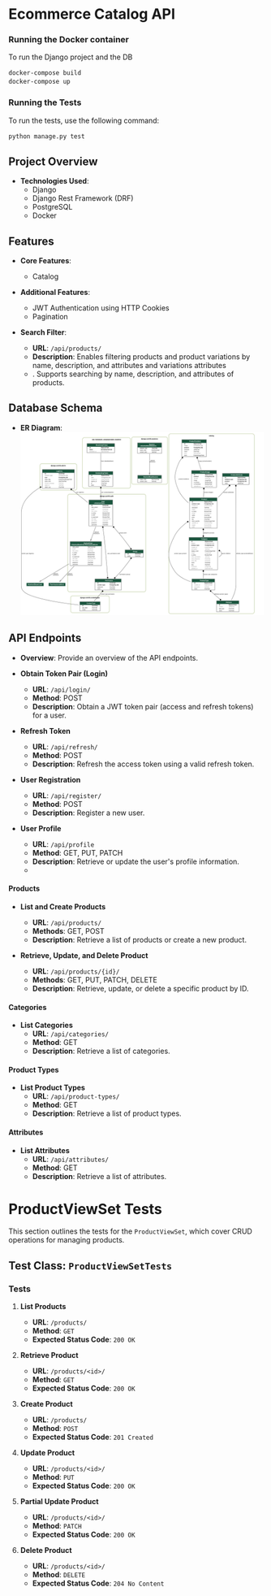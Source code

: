 # Ecommerce Catalog API

### Running the Docker container

To run the Django project and the DB

```bash
docker-compose build
docker-compose up
```
### Running the Tests

To run the tests, use the following command:

```bash
python manage.py test
```

## Project Overview

- **Technologies Used**:
    - Django
    - Django Rest Framework (DRF)
    - PostgreSQL
    - Docker

## Features

- **Core Features**:
    - Catalog
- **Additional Features**:
    - JWT Authentication using HTTP Cookies
    - Pagination

- **Search Filter**:
    - **URL**: `/api/products/`
    - **Description**: Enables filtering products and product variations by name, description, and attributes and variations attributes
    - . Supports searching by name, description, and attributes of products.


## Database Schema

- **ER Diagram**: ![ER Diagram](erd.png)

## API Endpoints

- **Overview**: Provide an overview of the API endpoints.

- **Obtain Token Pair (Login)**
    - **URL**: `/api/login/`
    - **Method**: POST
    - **Description**: Obtain a JWT token pair (access and refresh tokens) for a user.

- **Refresh Token**
    - **URL**: `/api/refresh/`
    - **Method**: POST
    - **Description**: Refresh the access token using a valid refresh token.

- **User Registration**
    - **URL**: `/api/register/`
    - **Method**: POST
    - **Description**: Register a new user.

- **User Profile**
    - **URL**: `/api/profile`
    - **Method**: GET, PUT, PATCH
    - **Description**: Retrieve or update the user's profile information.
    -

#### Products

- **List and Create Products**
    - **URL**: `/api/products/`
    - **Methods**: GET, POST
    - **Description**: Retrieve a list of products or create a new product.

- **Retrieve, Update, and Delete Product**
    - **URL**: `/api/products/{id}/`
    - **Methods**: GET, PUT, PATCH, DELETE
    - **Description**: Retrieve, update, or delete a specific product by ID.

#### Categories

- **List Categories**
    - **URL**: `/api/categories/`
    - **Method**: GET
    - **Description**: Retrieve a list of categories.

#### Product Types

- **List Product Types**
    - **URL**: `/api/product-types/`
    - **Method**: GET
    - **Description**: Retrieve a list of product types.

#### Attributes

- **List Attributes**
    - **URL**: `/api/attributes/`
    - **Method**: GET
    - **Description**: Retrieve a list of attributes.


# ProductViewSet Tests

This section outlines the tests for the `ProductViewSet`, which cover CRUD operations for managing products.

## Test Class: `ProductViewSetTests`

### Tests

1. **List Products**
    - **URL**: `/products/`
    - **Method**: `GET`
    - **Expected Status Code**: `200 OK`

2. **Retrieve Product**
    - **URL**: `/products/<id>/`
    - **Method**: `GET`
    - **Expected Status Code**: `200 OK`

3. **Create Product**
    - **URL**: `/products/`
    - **Method**: `POST`
    - **Expected Status Code**: `201 Created`

4. **Update Product**
    - **URL**: `/products/<id>/`
    - **Method**: `PUT`
    - **Expected Status Code**: `200 OK`

5. **Partial Update Product**
    - **URL**: `/products/<id>/`
    - **Method**: `PATCH`
    - **Expected Status Code**: `200 OK`

6. **Delete Product**
    - **URL**: `/products/<id>/`
    - **Method**: `DELETE`
    - **Expected Status Code**: `204 No Content`

    